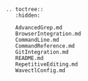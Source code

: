 <!-- This is a placeholder index file only to contain a toc table.  With this file -->
<!-- present we can suppress warnings like "WARNING: document isn't included in any -->
<!-- toctree" from Sphinx build -->

```eval_rst
.. toctree::
   :hidden:

   AdvancedGrep.md
   BrowserIntegration.md
   CommandLine.md
   CommandReference.md
   GitIntegration.md
   README.md
   RepetitiveEditing.md
   WavectlConfig.md
```

